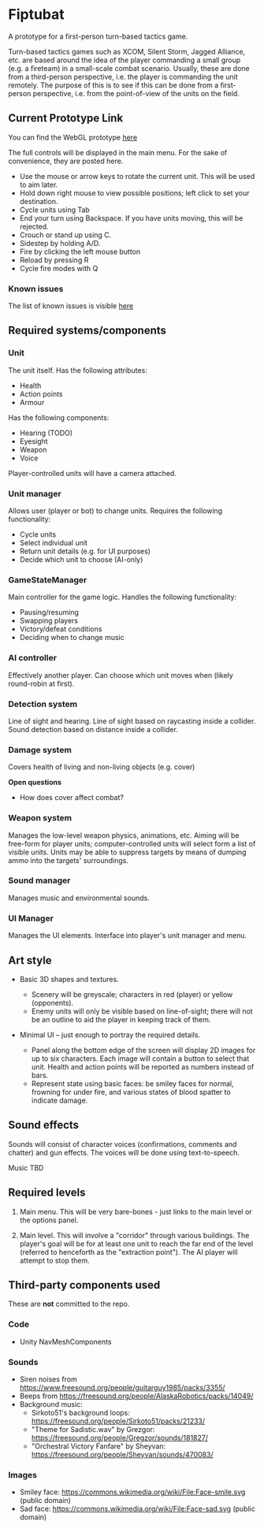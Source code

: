 # Fiptubat
A prototype for a first-person turn-based tactics game.

Turn-based tactics games such as XCOM, Silent Storm, Jagged Alliance, etc. are based around the idea of the player commanding a small group (e.g. a fireteam) in a small-scale combat scenario. Usually, these are done from a third-person perspective, i.e. the player is commanding the unit remotely. The purpose of this is to see if this can be done from a first-person perspective, i.e. from the point-of-view of the units on the field.

## Current Prototype Link
You can find the WebGL prototype [here](https://aceade.github.io/Fiptubat/Fiptubat/Releases/ProtoType/index.html)

The full controls will be displayed in the main menu. For the sake of convenience, they are posted here.
* Use the mouse or arrow keys to rotate the current unit. This will be used to aim later.
* Hold down right mouse to view possible positions; left click to set your destination.
* Cycle units using Tab
* End your turn using Backspace. If you have units moving, this will be rejected.
* Crouch or stand up using C.
* Sidestep by holding A/D.
* Fire by clicking the left mouse button
* Reload by pressing R
* Cycle fire modes with Q

### Known issues
The list of known issues is visible [here](https://github.com/aceade/Fiptubat/issues?q=is%3Aissue+is%3Aopen)

## Required systems/components

### Unit
The unit itself. Has the following attributes:
* Health
* Action points
* Armour

Has the following components:
* Hearing (TODO)
* Eyesight
* Weapon
* Voice

Player-controlled units will have a camera attached.

### Unit manager
Allows user (player or bot) to change units. Requires the following functionality:
* Cycle units
* Select individual unit
* Return unit details (e.g. for UI purposes)
* Decide which unit to choose (AI-only)

### GameStateManager
Main controller for the game logic. Handles the following functionality:
* Pausing/resuming
* Swapping players
* Victory/defeat conditions
* Deciding when to change music

### AI controller
Effectively another player. Can choose which unit moves when (likely round-robin at first).

### Detection system
Line of sight and hearing. Line of sight based on raycasting inside a collider. Sound detection based on distance inside a collider.

### Damage system
Covers health of living and non-living objects (e.g. cover)

**Open questions**
* How does cover affect combat?

### Weapon system
Manages the low-level weapon physics, animations, etc. Aiming will be free-form for player units; computer-controlled units will select form a list of visible units.
Units may be able to suppress targets by means of dumping ammo into the targets' surroundings.

### Sound manager
Manages music and environmental sounds.

### UI Manager
Manages the UI elements. Interface into player's unit manager and menu.

## Art style

* Basic 3D shapes and textures. 
    * Scenery will be greyscale; characters in red (player) or yellow (opponents). 
    * Enemy units will only be visible based on line-of-sight; there will not be an outline to aid the player in keeping track of them.

* Minimal UI – just enough to portray the required details.
    * Panel along the bottom edge of the screen will display 2D images for up to six characters. Each image will contain a button to select that unit. Health and action points will be reported as numbers instead of bars.
    * Represent state using basic faces: be smiley faces for normal, frowning for under fire, and various states of blood spatter to indicate damage.

## Sound effects

Sounds will consist of character voices (confirmations, comments and chatter) and gun effects. The voices will be done using text-to-speech.

Music TBD

## Required levels

1. Main menu. This will be very bare-bones - just links to the main level or the options panel.

2. Main level. This will involve a "corridor" through various buildings. The player's goal will be for at least one unit to reach the far end of the level (referred to henceforth as the "extraction point"). The AI player will attempt to stop them.

## Third-party components used
These are **not** committed to the repo.

### Code
* Unity NavMeshComponents

### Sounds
* Siren noises from https://www.freesound.org/people/guitarguy1985/packs/3355/
* Beeps from https://freesound.org/people/AlaskaRobotics/packs/14049/
* Background music:
    * Sirkoto51's background loops: https://freesound.org/people/Sirkoto51/packs/21233/
    * "Theme for Sadistic.wav" by Grezgor: https://freesound.org/people/Gregzor/sounds/181827/
    * "Orchestral Victory Fanfare" by Sheyvan: https://freesound.org/people/Sheyvan/sounds/470083/

### Images
* Smiley face: https://commons.wikimedia.org/wiki/File:Face-smile.svg (public domain)
* Sad face: https://commons.wikimedia.org/wiki/File:Face-sad.svg (public domain)

